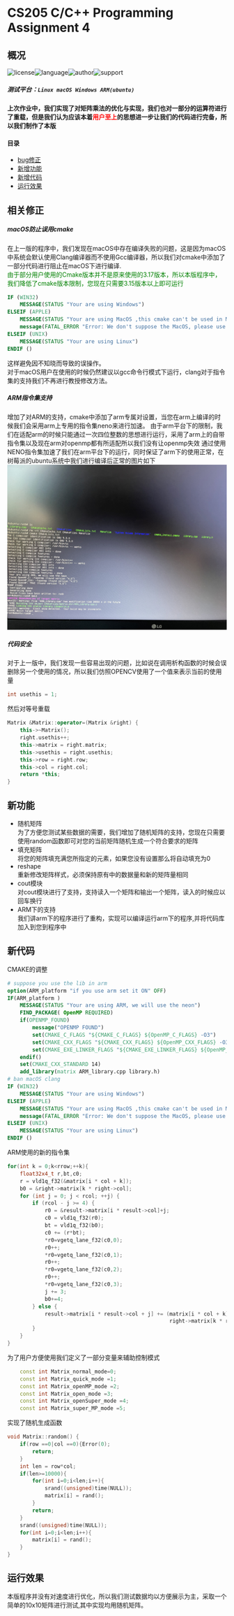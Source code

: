 # CS205 C/C++ Programming Assignment 4
## 概况
![license](https://img.shields.io/badge/license-MIT-yellowgreen)![language](https://img.shields.io/badge/language-C%2B%2B-brightgreen)![author](https://img.shields.io/badge/author-happys-blue)![support](https://img.shields.io/badge/Supported--platform-windows%20macOS%20Linux%20ARM--Linux-red)
##### 测试平台：`Linux macOS Windows ARM(ubuntu)`
#### 上次作业中，我们实现了对矩阵乘法的优化与实现，我们也对一部分的运算符进行了重载，但是我们认为应该本着<font color=red>用户至上</font>的思想进一步让我们的代码进行完备，所以我们制作了本版
#### 目录
- [bug修正](#相关修正)       	
- [新增功能](#新功能)      	
- [新增代码](#新代码)      	
- [运行效果](#运行效果)     	
## 相关修正
##### macOS防止误用cmake
在上一版的程序中，我们发现在macOS中存在编译失败的问题，这是因为macOS中系统会默认使用Clang编译器而不使用Gcc编译器，所以我们对cmake中添加了一部分代码进行阻止在macOS下进行编译.				
<font color =green>由于部分用户使用的Cmake版本并不是原来使用的3.17版本，所以本版程序中，我们降低了cmake版本限制，您现在只需要3.15版本以上即可运行</font>
```cmake
IF (WIN32)
	MESSAGE(STATUS "Your are using Windows")
ELSEIF (APPLE)
	MESSAGE(STATUS "Your are using MacOS ,this cmake can't be used in MacOS because clang will stop this project for using gcc")
    message(FATAL_ERROR "Error: We don't suppose the MacOS, please use the terminal to compile this program")
ELSEIF (UNIX)
	MESSAGE(STATUS "Your are using Linux")
ENDIF ()
```
这样避免因不知晓而导致的误操作。					
对于macOS用户在使用的时候仍然建议以gcc命令行模式下运行，clang对于指令集的支持我们不再进行教授修改方法。		
##### ARM指令集支持
增加了对ARM的支持，cmake中添加了arm专属对设置，当您在arm上编译的时候我们会采用arm上专用的指令集neno来进行加速。
由于arm平台下的限制，我们在适配arm的时候只能通过一次四位整数的思想进行运行，采用了arm上的自带指令集以及现在arm对openmp都有所适配所以我们没有让openmp失效
通过使用NENO指令集加速了我们在arm平台下的运行，同时保证了arm下的使用正常，在树莓派的ubuntu系统中我们进行编译后正常的图片如下
![arm](img/IMG_0039.jpeg)				
##### 代码安全
对于上一版中，我们发现一些容易出现的问题，比如说在调用析构函数的时候会误删除另一个使用的情况，所以我们仿照OPENCV使用了一个值来表示当前的使用量
```cpp
int usethis = 1;
```
然后对等号重载
```cpp
Matrix &Matrix::operator=(Matrix &right) {
    this->~Matrix();
    right.usethis++;
    this->matrix = right.matrix;
    this->usethis = right.usethis;
    this->row = right.row;
    this->col = right.col;
    return *this;
}
```
## 新功能
- 随机矩阵			
为了方便您测试某些数据的需要，我们增加了随机矩阵的支持，您现在只需要使用random函数即可对您的当前矩阵随机生成一个符合要求的矩阵
- 填充矩阵			
将您的矩阵填充满您所指定的元素，如果您没有设置那么将自动填充为0
- reshape 			
重新修改矩阵样式，必须保持原有中的数据量和新的矩阵量相同
- cout模块			
对cout模块进行了支持，支持读入一个矩阵和输出一个矩阵，读入的时候应以回车换行		
- ARM下的支持			
我们讲arm下的程序进行了重构，实现可以编译运行arm下的程序,并将代码库加入到您到程序中
## 新代码
CMAKE的调整
```cmake
# suppose you use the lib in arm
option(ARM_platform "if you use arm set it ON" OFF)
IF(ARM_platform )
	MESSAGE(STATUS "Your are using ARM, we will use the neon")
	FIND_PACKAGE( OpenMP REQUIRED)
	if(OPENMP_FOUND)
	    message("OPENMP FOUND")
	    set(CMAKE_C_FLAGS "${CMAKE_C_FLAGS} ${OpenMP_C_FLAGS} -O3")
	    set(CMAKE_CXX_FLAGS "${CMAKE_CXX_FLAGS} ${OpenMP_CXX_FLAGS} -O3")
	    set(CMAKE_EXE_LINKER_FLAGS "${CMAKE_EXE_LINKER_FLAGS} ${OpenMP_EXE_LINKER_FLAGS} -O3")
	endif()
	set(CMAKE_CXX_STANDARD 14)
	add_library(matrix ARM_library.cpp library.h)
# ban macOS clang
IF (WIN32)
	MESSAGE(STATUS "Your are using Windows")
ELSEIF (APPLE)
	MESSAGE(STATUS "Your are using MacOS ,this cmake can't be used in MacOS because clang will stop this project for using gcc")
    message(FATAL_ERROR "Error: We don't suppose the MacOS, please use the terminal to compile this program")
ELSEIF (UNIX)
	MESSAGE(STATUS "Your are using Linux")
ENDIF ()
```
ARM使用的新的指令集
```cpp
for(int k = 0;k<rrow;++k){
	float32x4_t r,bt,c0;
	r = vld1q_f32(&matrix[i * col + k]);
	b0 = &right->matrix[k * right->col];
	for (int j = 0; j < rcol; ++j) {
		if (rcol - j >= 4) {
			r0 = &result->matrix[i * result->col]+j;
			c0 = vld1q_f32(r0);
			bt = vld1q_f32(b0);
			c0 += (r*bt);
			*r0=vgetq_lane_f32(c0,0);
			r0++;
			*r0=vgetq_lane_f32(c0,1);
			r0++;
			*r0=vgetq_lane_f32(c0,2);
			r0++;
			*r0=vgetq_lane_f32(c0,3);
			j += 3;
			b0+=4;
		} else {
			result->matrix[i * result->col + j] += (matrix[i * col + k] *
													right->matrix[k * right->col + j]);
		}
	}
}
```
为了用户方便使用我们定义了一部分变量来辅助控制模式
```cpp
	const int Matrix_normal_mode=0;
    const int Matrix_quick_mode =1;
    const int Matrix_openMP_mode =2;
    const int Matrix_open_mode =3;
    const int Matrix_openSuper_mode =4;
    const int Matrix_super_MP_mode =5;
```
实现了随机生成函数
```cpp
void Matrix::random() {
    if(row ==0|col ==0){Error(0);
        return;
    }
    int len = row*col;
    if(len>=10000){
        for(int i=0;i<len;i++){
            srand((unsigned)time(NULL));
            matrix[i] = rand();
        }
        return;
    }
    srand((unsigned)time(NULL));
    for(int i=0;i<len;i++){
        matrix[i] = rand();
    }
}
```
## 运行效果
本版程序并没有对速度进行优化，所以我们测试数据均以方便展示为主，采取一个简单的10x10矩阵进行测试,其中实现均用随机矩阵。
